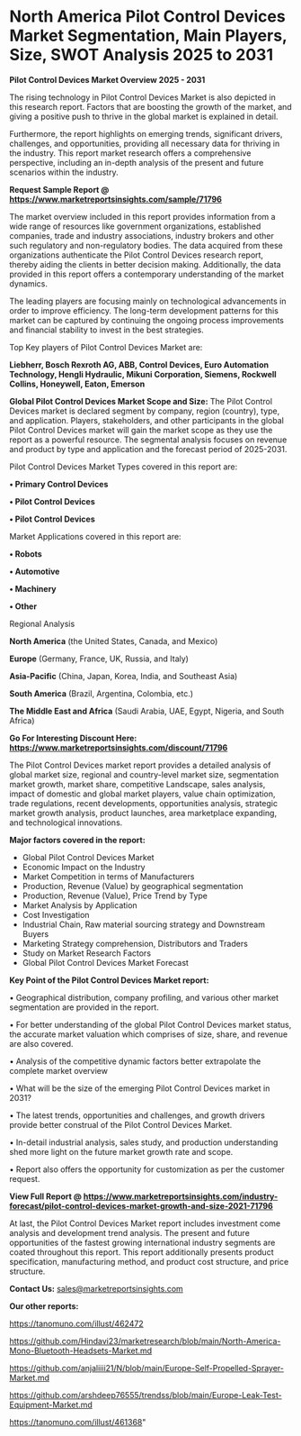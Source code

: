 # North America Pilot Control Devices Market Segmentation, Main Players, Size, SWOT Analysis 2025 to 2031

<Strong> Pilot Control Devices Market Overview 2025 - 2031</strong>

The rising technology in Pilot Control Devices Market is also depicted in this research report. Factors that are boosting the growth of the market, and giving a positive push to thrive in the global market is explained in detail.

Furthermore, the report highlights on emerging trends, significant drivers, challenges, and opportunities, providing all necessary data for thriving in the industry. This report market research offers a comprehensive perspective, including an in-depth analysis of the present and future scenarios within the industry.

<strong>Request Sample Report @ <a href=https://www.marketreportsinsights.com/sample/71796>https://www.marketreportsinsights.com/sample/71796</a></strong>

The market overview included in this report provides information from a wide range of resources like government organizations, established companies, trade and industry associations, industry brokers and other such regulatory and non-regulatory bodies. The data acquired from these organizations authenticate the Pilot Control Devices research report, thereby aiding the clients in better decision making. Additionally, the data provided in this report offers a contemporary understanding of the market dynamics.

The leading players are focusing mainly on technological advancements in order to improve efficiency. The long-term development patterns for this market can be captured by continuing the ongoing process improvements and financial stability to invest in the best strategies.

Top Key players of Pilot Control Devices Market are:

<strong>Liebherr, Bosch Rexroth AG, ABB, Control Devices, Euro Automation Technology, Hengli Hydraulic, Mikuni Corporation, Siemens, Rockwell Collins, Honeywell, Eaton, Emerson</strong>

<strong><b>Global Pilot Control Devices Market Scope and Size:</b></strong>
The Pilot Control Devices market is declared segment by company, region (country), type, and application. Players, stakeholders, and other participants in the global Pilot Control Devices market will gain the market scope as they use the report as a powerful resource. The segmental analysis focuses on revenue and product by type and application and the forecast period of 2025-2031.

Pilot Control Devices Market Types covered in this report are:

<strong>• Primary Control Devices

• Pilot Control Devices

• Pilot Control Devices</strong>

Market Applications covered in this report are:

<strong>• Robots

• Automotive

• Machinery

• Other</strong> 

Regional Analysis

<strong>North America</strong> (the United States, Canada, and Mexico)

<strong>Europe</strong> (Germany, France, UK, Russia, and Italy)

<strong>Asia-Pacific</strong> (China, Japan, Korea, India, and Southeast Asia)

<strong>South America</strong> (Brazil, Argentina, Colombia, etc.)

<strong>The Middle East and Africa</strong> (Saudi Arabia, UAE, Egypt, Nigeria, and South Africa)

<strong>Go For Interesting Discount Here: <a href=https://www.marketreportsinsights.com/discount/71796>https://www.marketreportsinsights.com/discount/71796</a></strong>

The Pilot Control Devices market report provides a detailed analysis of global market size, regional and country-level market size, segmentation market growth, market share, competitive Landscape, sales analysis, impact of domestic and global market players, value chain optimization, trade regulations, recent developments, opportunities analysis, strategic market growth analysis, product launches, area marketplace expanding, and technological innovations.

<strong><b>Major factors covered in the report:</b></strong>
<ul>
  <li>Global Pilot Control Devices Market </li>
  <li>Economic Impact on the Industry</li>
  <li>Market Competition in terms of Manufacturers</li>
  <li>Production, Revenue (Value) by geographical segmentation</li>
  <li>Production, Revenue (Value), Price Trend by Type</li>
  <li>Market Analysis by Application</li>
  <li>Cost Investigation</li>
  <li>Industrial Chain, Raw material sourcing strategy and Downstream Buyers</li>
  <li>Marketing Strategy comprehension, Distributors and Traders</li>
  <li>Study on Market Research Factors</li>
  <li>Global Pilot Control Devices Market Forecast</li>
</ul>

<strong><b>Key Point of the Pilot Control Devices Market report:</b></strong>

• Geographical distribution, company profiling, and various other market segmentation are provided in the report.

• For better understanding of the global Pilot Control Devices market status, the accurate market valuation which comprises of size, share, and revenue are also covered.

• Analysis of the competitive dynamic factors better extrapolate the complete market overview

• What will be the size of the emerging Pilot Control Devices market in 2031?

• The latest trends, opportunities and challenges, and growth drivers provide better construal of the Pilot Control Devices Market.

• In-detail industrial analysis, sales study, and production understanding shed more light on the future market growth rate and scope.

• Report also offers the opportunity for customization as per the customer request.

<strong><b>View Full Report @ <a href=https://www.marketreportsinsights.com/industry-forecast/pilot-control-devices-market-growth-and-size-2021-71796>https://www.marketreportsinsights.com/industry-forecast/pilot-control-devices-market-growth-and-size-2021-71796</a></b></strong>


At last, the Pilot Control Devices Market report includes investment come analysis and development trend analysis. The present and future opportunities of the fastest growing international industry segments are coated throughout this report. This report additionally presents product specification, manufacturing method, and product cost structure, and price structure.

<strong>Contact Us:</strong>
sales@marketreportsinsights.com

<strong>Our other reports:</strong>

<a href=https://tanomuno.com/illust/462472>https://tanomuno.com/illust/462472</a>

<a href=https://github.com/Hindavi23/marketresearch/blob/main/North-America-Mono-Bluetooth-Headsets-Market.md>https://github.com/Hindavi23/marketresearch/blob/main/North-America-Mono-Bluetooth-Headsets-Market.md</a>

<a href=https://github.com/anjaliiii21/N/blob/main/Europe-Self-Propelled-Sprayer-Market.md>https://github.com/anjaliiii21/N/blob/main/Europe-Self-Propelled-Sprayer-Market.md</a>

<a href=https://github.com/arshdeep76555/trendss/blob/main/Europe-Leak-Test-Equipment-Market.md>https://github.com/arshdeep76555/trendss/blob/main/Europe-Leak-Test-Equipment-Market.md</a>

<a href=https://tanomuno.com/illust/461368>https://tanomuno.com/illust/461368</a>"
